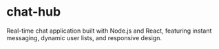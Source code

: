 # chat-hub
Real-time chat application built with Node.js and React, featuring instant messaging, dynamic user lists, and responsive design.
